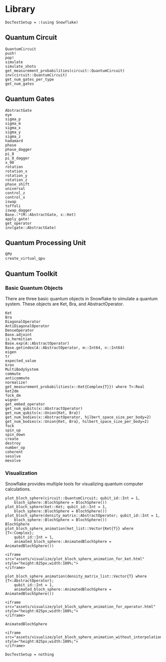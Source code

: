# Library

```@meta
DocTestSetup = :(using Snowflake)
```


## Quantum Circuit
```@docs
QuantumCircuit
push!
pop!
simulate
simulate_shots
get_measurement_probabilities(circuit::QuantumCircuit)
inv(circuit::QuantumCircuit)
get_num_gates_per_type
get_num_gates
```

## Quantum Gates
```@docs
AbstractGate
eye
sigma_p
sigma_m
sigma_x
sigma_y
sigma_z
hadamard
phase
phase_dagger
pi_8
pi_8_dagger
x_90
rotation
rotation_x
rotation_y
rotation_z
phase_shift
universal
control_z
control_x
iswap
toffoli
iswap_dagger
Base.:*(M::AbstractGate, x::Ket)
apply_gate!
get_operator
inv(gate::AbstractGate)
```

## Quantum Processing Unit
```@docs
QPU
create_virtual_qpu
```

## Quantum Toolkit

### Basic Quantum Objects

There are three basic quantum objects in Snowflake to simulate a quantum system. These objects are Ket, Bra, and AbstractOperator.

```@docs
Ket
Bra
DiagonalOperator
AntiDiagonalOperator
DenseOperator
Base.adjoint
is_hermitian
Base.exp(A::AbstractOperator)
Base.getindex(A::AbstractOperator, m::Int64, n::Int64)
eigen
tr
expected_value
kron
MultiBodySystem
commute
anticommute
normalize!
get_measurement_probabilities(x::Ket{Complex{T}}) where T<:Real
ket2dm
fock_dm
wigner
get_embed_operator
get_num_qubits(x::AbstractOperator)
get_num_qubits(x::Union{Ket, Bra})
get_num_bodies(x::AbstractOperator, hilbert_space_size_per_body=2)
get_num_bodies(x::Union{Ket, Bra}, hilbert_space_size_per_body=2)
fock
spin_up
spin_down
create
destroy
number_op
coherent
sesolve
mesolve
```

### Visualization

Snowflake provides multiple tools for visualizing quantum computer calculations.

```@docs
plot_bloch_sphere(circuit::QuantumCircuit; qubit_id::Int = 1,
    bloch_sphere::BlochSphere = BlochSphere())
plot_bloch_sphere(ket::Ket; qubit_id::Int = 1,
    bloch_sphere::BlochSphere = BlochSphere())
plot_bloch_sphere(density_matrix::AbstractOperator; qubit_id::Int = 1,
    bloch_sphere::BlochSphere = BlochSphere())
BlochSphere
plot_bloch_sphere_animation(ket_list::Vector{Ket{T}} where {T<:Complex};
    qubit_id::Int = 1,
    animated_bloch_sphere::AnimatedBlochSphere = AnimatedBlochSphere())
```
```@raw html
<iframe src="assets/visualize/plot_bloch_sphere_animation_for_ket.html"
style="height:825px;width:100%;">
</iframe>
```
```@docs
plot_bloch_sphere_animation(density_matrix_list::Vector{T} where {T<:AbstractOperator};
    qubit_id::Int = 1,
    animated_bloch_sphere::AnimatedBlochSphere = AnimatedBlochSphere())
```
```@raw html
<iframe src="assets/visualize/plot_bloch_sphere_animation_for_operator.html"
style="height:825px;width:100%;">
</iframe>
```
```@docs
AnimatedBlochSphere
```
```@raw html
<iframe src="assets/visualize/plot_bloch_sphere_animation_without_interpolation.html"
style="height:825px;width:100%;">
</iframe>
```

```@meta
DocTestSetup = nothing
```
